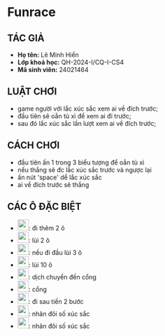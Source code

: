 # Funrace
  ## TÁC GIẢ
- **Họ tên:** Lê Minh Hiển
- **Lớp khoá học:** QH-2024-I/CQ-I-CS4
- **Mã sinh viên:** 24021464
## LUẬT CHƠI
- game người với lắc xúc sắc xem ai về đích trước;
- đầu tiên sẽ oẳn tù xì để xem ai đi trước;
- sau đó lắc xúc sắc lần lượt xem ai về đích trước;
## CÁCH CHƠI
- đầu tiên ấn 1 trong 3 biểu tượng để oẳn tù xì
- nếu thắng sẽ đc lắc xúc sắc trước và ngược lại
- ấn nút 'space' dể lắc xúc sắc
- ai về đích trước sẽ thắng
## CÁC Ô ĐẶC BIỆT
- <img src="https://github.com/user-attachments/assets/9d2a8bae-25ea-401c-baf5-9df89d008751" width="25" >: đi thêm 2 ô
- <img src="https://github.com/user-attachments/assets/c3545d87-5ca3-49fb-82a3-af9aba3c4ede" width="25" >: lùi 2 ô
- <img src="https://github.com/user-attachments/assets/0d29d653-98fa-46df-a7e3-22b68f449e0f" width="25" >: nếu đi đầu lùi 3 ô
- <img src="https://github.com/user-attachments/assets/9b8f05dc-eb94-486b-8e25-ad270cc99daf" width="25" >: lùi 10 ô
- <img src="https://github.com/user-attachments/assets/1ca0e273-18bb-4573-89cd-5a33e9ab68fc" width="25" >: dịch chuyển đến cổng
- <img src="https://github.com/user-attachments/assets/ca968286-5f0a-4319-a0b9-0fd2bf73d2dc" width="25" >: cổng
- <img src="https://github.com/user-attachments/assets/095985aa-bff6-4242-9808-501156dfa7e3" width="25" >: đi sau tiến 2 bước
- <img src="https://github.com/user-attachments/assets/7a016c9d-c271-44b6-8c12-cf125620c4e7" width="25" >: nhân đôi số xúc sắc 
- <img src="https://github.com/user-attachments/assets/2885a209-0715-40c5-9100-b04317d4b3f5" width="25" >: nhân đôi số xúc sắc 
